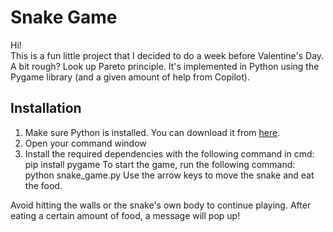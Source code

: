 # Snake Game

Hi!  
This is a fun little project that I decided to do a week before Valentine's Day. A bit rough?
Look up Pareto principle. 
It's implemented in Python using the Pygame library (and a given amount of help from Copilot).

## Installation

1. Make sure Python is installed. You can download it from [here](https://www.python.org/downloads/).
2. Open your command window
3. Install the required dependencies with the following command in cmd:
  pip install pygame
To start the game, run the following command:
  python snake_game.py
Use the arrow keys to move the snake and eat the food.

Avoid hitting the walls or the snake's own body to continue playing. After eating a certain
amount of food, a message will pop up! 
